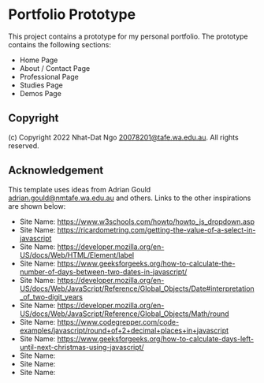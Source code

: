 # Portfolio Prototype

This project contains a prototype for my personal portfolio. The prototype contains the following sections:

- Home Page
- About / Contact Page
- Professional Page
- Studies Page
- Demos Page

## Copyright

(c) Copyright 2022 Nhat-Dat Ngo 20078201@tafe.wa.edu.au. All rights reserved.

## Acknowledgement

This template uses ideas from Adrian Gould
<adrian.gould@nmtafe.wa.edu.au> and others. Links to the other
inspirations are shown below:

- Site Name: https://www.w3schools.com/howto/howto_js_dropdown.asp
- Site Name: https://ricardometring.com/getting-the-value-of-a-select-in-javascript
- Site Name: https://developer.mozilla.org/en-US/docs/Web/HTML/Element/label
- Site Name: https://www.geeksforgeeks.org/how-to-calculate-the-number-of-days-between-two-dates-in-javascript/
- Site Name: https://developer.mozilla.org/en-US/docs/Web/JavaScript/Reference/Global_Objects/Date#interpretation_of_two-digit_years
- Site Name: https://developer.mozilla.org/en-US/docs/Web/JavaScript/Reference/Global_Objects/Math/round
- Site Name: https://www.codegrepper.com/code-examples/javascript/round+of+2+decimal+places+in+javascript
- Site Name: https://www.geeksforgeeks.org/how-to-calculate-days-left-until-next-christmas-using-javascript/
- Site Name: 
- Site Name: 
- Site Name: 
